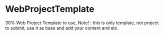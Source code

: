 # WebProjectTemplate

30% Web Project Template to use,
Note! : this is only template, not project to submit, use it as base and add your content and etc.
